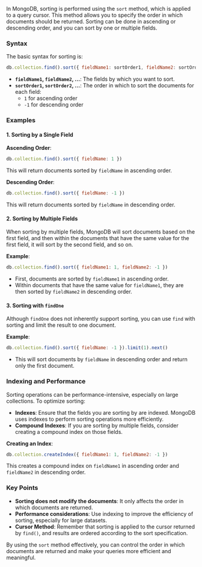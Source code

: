 In MongoDB, sorting is performed using the `sort` method, which is applied to a query cursor. This method allows you to specify the order in which documents should be returned. Sorting can be done in ascending or descending order, and you can sort by one or multiple fields.

### Syntax

The basic syntax for sorting is:

```javascript
db.collection.find().sort({ fieldName1: sortOrder1, fieldName2: sortOrder2, ... })
```

- **`fieldName1`, `fieldName2`, ...**: The fields by which you want to sort.
- **`sortOrder1`, `sortOrder2`, ...**: The order in which to sort the documents for each field:
  - `1` for ascending order
  - `-1` for descending order

### Examples

#### 1. Sorting by a Single Field

**Ascending Order**:
```javascript
db.collection.find().sort({ fieldName: 1 })
```
This will return documents sorted by `fieldName` in ascending order.

**Descending Order**:
```javascript
db.collection.find().sort({ fieldName: -1 })
```
This will return documents sorted by `fieldName` in descending order.

#### 2. Sorting by Multiple Fields

When sorting by multiple fields, MongoDB will sort documents based on the first field, and then within the documents that have the same value for the first field, it will sort by the second field, and so on.

**Example**:
```javascript
db.collection.find().sort({ fieldName1: 1, fieldName2: -1 })
```
- First, documents are sorted by `fieldName1` in ascending order.
- Within documents that have the same value for `fieldName1`, they are then sorted by `fieldName2` in descending order.

#### 3. Sorting with `findOne`

Although `findOne` does not inherently support sorting, you can use `find` with sorting and limit the result to one document.

**Example**:
```javascript
db.collection.find().sort({ fieldName: -1 }).limit(1).next()
```
- This will sort documents by `fieldName` in descending order and return only the first document.

### Indexing and Performance

Sorting operations can be performance-intensive, especially on large collections. To optimize sorting:

- **Indexes**: Ensure that the fields you are sorting by are indexed. MongoDB uses indexes to perform sorting operations more efficiently.
- **Compound Indexes**: If you are sorting by multiple fields, consider creating a compound index on those fields.

**Creating an Index**:
```javascript
db.collection.createIndex({ fieldName1: 1, fieldName2: -1 })
```
This creates a compound index on `fieldName1` in ascending order and `fieldName2` in descending order.

### Key Points

- **Sorting does not modify the documents**: It only affects the order in which documents are returned.
- **Performance considerations**: Use indexing to improve the efficiency of sorting, especially for large datasets.
- **Cursor Method**: Remember that sorting is applied to the cursor returned by `find()`, and results are ordered according to the sort specification.

By using the `sort` method effectively, you can control the order in which documents are returned and make your queries more efficient and meaningful.